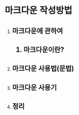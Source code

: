 <h1>마크다운 작성방법</h1>

<ol>
  <li>
    <h2>마크다운에 관하여<h2>
    <ol>
      <li>마크다운이란?</li>
    </ol>
  </li>
  <li><h2>마크다운 사용법(문법)<h2></li>
  <li><h2>마크다운 사용기<h2></li>
  <li><h2>정리<h2></li>
</ol>

